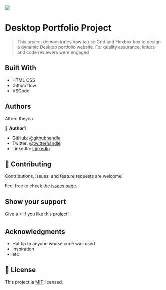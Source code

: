 ![](https://img.shields.io/badge/Microverse-blueviolet)

# Desktop Portfolio Project

> This project demonstrates how to use Grid and Flexbox box to design a dynamic Desktop portfolio website.
For quality assurance, linters and code reviewers were engaged 



## Built With

- HTML CSS
- Github flow
- VSCode


## Authors
Alfred Kinyua

👤 **Author1**

- GitHub: [@githubhandle](https://github.com/EasyPanther/)
- Twitter: [@twitterhandle](@alfkinyua)
- LinkedIn: [LinkedIn](linkedin.com/in/alfred-kinyua-25927a64)


## 🤝 Contributing

Contributions, issues, and feature requests are welcome!

Feel free to check the [issues page](https://github.com/EasyPanther/Hello-world/issues).

## Show your support

Give a ⭐️ if you like this project!

## Acknowledgments

- Hat tip to anyone whose code was used
- Inspiration
- etc

## 📝 License

This project is [MIT](./MIT.md) licensed.
